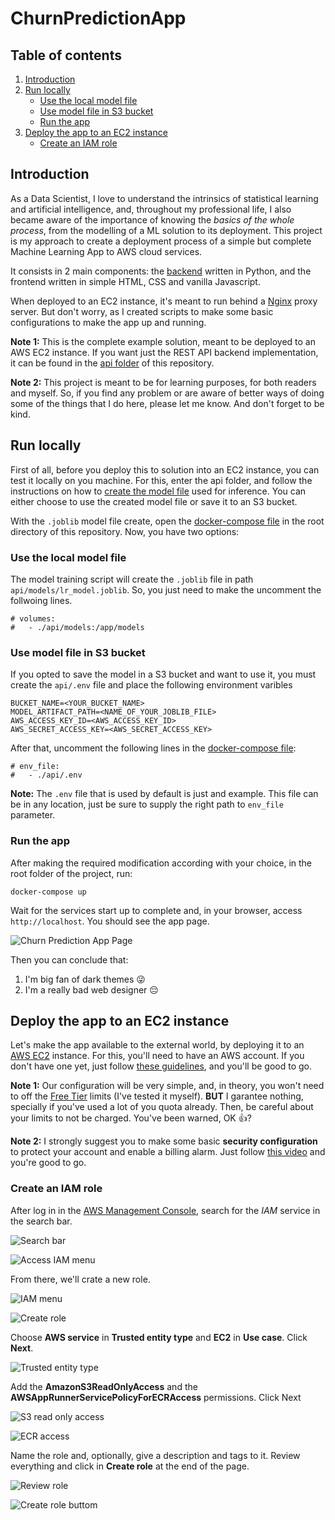 # ChurnPredictionApp

## Table of contents

1. [Introduction](#introduction)
2. [Run locally](#run-locally)
    - [Use the local model file](#use-the-local-model-file)
    - [Use model file in S3 bucket](#use-model-file-in-s3-bucket)
    - [Run the app](#run-the-app)
3. [Deploy the app to an EC2 instance](#deploy-the-app-to-an-ec2-instance)
    - [Create an IAM role](#create-an-iam-role)

## Introduction

As a Data Scientist, I love to understand the intrinsics of statistical learning and artificial intelligence, and, throughout my professional life, I also became aware of the importance of knowing the _basics of the whole process_, from the modelling of a ML solution to its deployment. This project is my approach to create a deployment process of a simple but complete Machine Learning App to AWS cloud services.

It consists in 2 main components: the [backend][churnprediction-api] written in Python, and the frontend written in simple HTML, CSS and vanilla Javascript.

When deployed to an EC2 instance, it's meant to run behind a [Nginx][nginx] proxy server. But don't worry, as I created scripts to make some basic configurations to make the app up and running.

**Note 1:** This is the complete example solution, meant to be deployed to an AWS EC2 instance. If you want just the REST API backend implementation, it can be found in the [api folder][churnprediction-api] of this repository.

**Note 2:** This project is meant to be for learning purposes, for both readers and myself. So, if you find any problem or are aware of better ways of doing some of the things that I do here, please let me know. And don't forget to be kind.

## Run locally

First of all, before you deploy this to solution into an EC2 instance, you can test it locally on you machine. For this, enter the api folder, and follow the instructions on how to [create the model file][create-model-file] used for inference. You can either choose to use the created model file or save it to an S3 bucket.

With the `.joblib` model file create, open the [docker-compose file][docker-compose-file] in the root directory of this repository. Now, you have two options:

### Use the local model file

The model training script will create the `.joblib` file in path `api/models/lr_model.joblib`. So, you just need to make the uncomment the follwoing lines.

```
# volumes:
#   - ./api/models:/app/models
```

### Use model file in S3 bucket

If you opted to save the model in a S3 bucket and want to use it, you must create the `api/.env` file and place the following environment varibles

```
BUCKET_NAME=<YOUR_BUCKET_NAME>
MODEL_ARTIFACT_PATH=<NAME_OF_YOUR_JOBLIB_FILE>
AWS_ACCESS_KEY_ID=<AWS_ACCESS_KEY_ID>
AWS_SECRET_ACCESS_KEY=<AWS_SECRET_ACCESS_KEY>
```

After that, uncomment the following lines in the [docker-compose file][docker-compose-file]:

```
# env_file:
#   - ./api/.env
```

**Note:** The `.env` file that is used by default is just and example. This file can be in any location, just be sure to supply the right path to `env_file` parameter.

### Run the app

After making the required modification according with your choice, in the root folder of the project, run:

```
docker-compose up
```

Wait for the services start up to complete and, in your browser, access `http://localhost`. You should see the app page.

![Churn Prediction App Page][app-screen]

Then you can conclude that:

1. I'm big fan of dark themes 😜️
2. I'm a really bad web designer 😔️

## Deploy the app to an EC2 instance

Let's make the app available to the external world, by deploying it to an [AWS EC2][ec2-site] instance. For this, you'll need to have an AWS account. If you don't have one yet, just follow [these guidelines][aws-create-account], and you'll be good to go.

**Note 1:** Our configuration will be very simple, and, in theory, you won't need to off the [Free Tier][free-tier] limits (I've tested it myself). **BUT** I garantee nothing, specially if you've used a lot of you quota already. Then, be careful about your limits to not be charged. You've been warned, OK 👍️?

**Note 2:** I strongly suggest you to make some basic **security configuration** to protect your account and enable a billing alarm. Just follow [this video][secure-aws-account] and you're good to go.

### Create an IAM role

After log in in the [AWS Management Console][aws-console], search for the *IAM* service in the search bar.

![Search bar][aws-searchbar]

![Access IAM menu][access-iam]

From there, we'll crate a new role.

![IAM menu][iam-menu]

![Create role][create-role-buttom]

Choose **AWS service** in **Trusted entity type** and **EC2** in **Use case**. Click **Next**.

![Trusted entity type][trusted-entity-type]

Add the **AmazonS3ReadOnlyAccess** and the **AWSAppRunnerServicePolicyForECRAccess** permissions. Click Next

![S3 read only access][s3-readonly-acess]

![ECR access][ecr-access]

Name the role and, optionally, give a description and tags to it. Review everything and click in **Create role** at the end of the page.

![Review role][role-review]

![Create role buttom][final-create-role]

<!-- Link Definitions -->

[churnprediction-api]: https://github.com/TheCamilovisk/ChurnPredictionApp/tree/main/api
[nginx]: https://www.nginx.com/
[create-model-file]: https://github.com/TheCamilovisk/ChurnPredictionApp/tree/main/api#creating-the-model-file
[docker-compose-file]: https://github.com/TheCamilovisk/ChurnPredictionApp/blob/main/docker-compose.yml
[app-screen]: https://raw.githubusercontent.com/TheCamilovisk/ChurnPredictionApp/main/imgs/app-screen.png
[ec2-site]: https://aws.amazon.com/ec2/
[aws-create-account]: https://aws.amazon.com/premiumsupport/knowledge-center/create-and-activate-aws-account/
[free-tier]: https://aws.amazon.com/free
[secure-aws-account]: https://www.youtube.com/watch?v=FRQ9fE4fd5g
[aws-console]: https://aws.amazon.com/console/
[aws-searchbar]: https://raw.githubusercontent.com/TheCamilovisk/ChurnPredictionApp/main/imgs/aws-searchbar.png
[access-iam]: https://raw.githubusercontent.com/TheCamilovisk/ChurnPredictionApp/main/imgs/searchbar-iam.png
[iam-menu]: https://raw.githubusercontent.com/TheCamilovisk/ChurnPredictionApp/main/imgs/roles-menu.png
[create-role-buttom]: https://raw.githubusercontent.com/TheCamilovisk/ChurnPredictionApp/main/imgs/create-role-buttom.png
[trusted-entity-type]: https://raw.githubusercontent.com/TheCamilovisk/ChurnPredictionApp/main/imgs/trusted-entity-type.png
[s3-readonly-acess]: https://raw.githubusercontent.com/TheCamilovisk/ChurnPredictionApp/main/imgs/s3-readonly-access.png
[ecr-access]: https://raw.githubusercontent.com/TheCamilovisk/ChurnPredictionApp/main/imgs/ecr-access.png
[role-review]: https://raw.githubusercontent.com/TheCamilovisk/ChurnPredictionApp/main/imgs/role-review.png
[final-create-role]: https://raw.githubusercontent.com/TheCamilovisk/ChurnPredictionApp/main/imgs/final-create-role.png